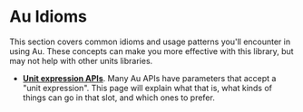 # Au Idioms

This section covers common idioms and usage patterns you'll encounter in using Au.  These concepts
can make you more effective with this library, but may not help with other units libraries.

- **[Unit expression APIs](./unit-expression-api.md)**.  Many Au APIs have parameters that accept
  a "unit expression".  This page will explain what that is, what kinds of things can go in that
  slot, and which ones to prefer.
